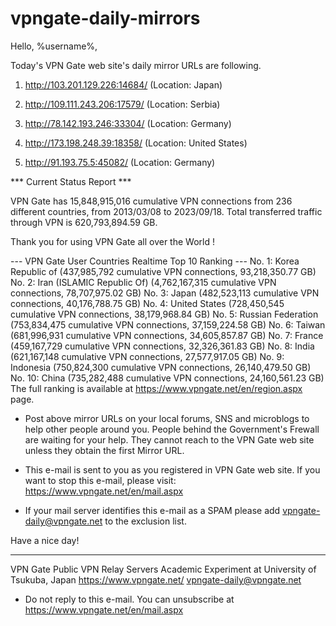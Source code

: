 # vpngate-daily-mirrors

Hello, %username%,

Today's VPN Gate web site's daily mirror URLs are following.

1. http://103.201.129.226:14684/
   (Location: Japan)

2. http://109.111.243.206:17579/
   (Location: Serbia)

3. http://78.142.193.246:33304/
   (Location: Germany)

4. http://173.198.248.39:18358/
   (Location: United States)

5. http://91.193.75.5:45082/
   (Location: Germany)


*** Current Status Report ***

VPN Gate has 15,848,915,016 cumulative VPN connections from 236 different countries, from 2013/03/08 to 2023/09/18.
Total transferred traffic through VPN is 620,793,894.59 GB.

Thank you for using VPN Gate all over the World !


--- VPN Gate User Countries Realtime Top 10 Ranking ---
No. 1: Korea Republic of (437,985,792 cumulative VPN connections, 93,218,350.77 GB)
No. 2: Iran (ISLAMIC Republic Of) (4,762,167,315 cumulative VPN connections, 78,707,975.02 GB)
No. 3: Japan (482,523,113 cumulative VPN connections, 40,176,788.75 GB)
No. 4: United States (728,450,545 cumulative VPN connections, 38,179,968.84 GB)
No. 5: Russian Federation (753,834,475 cumulative VPN connections, 37,159,224.58 GB)
No. 6: Taiwan (681,996,931 cumulative VPN connections, 34,605,857.87 GB)
No. 7: France (459,167,729 cumulative VPN connections, 32,326,361.83 GB)
No. 8: India (621,167,148 cumulative VPN connections, 27,577,917.05 GB)
No. 9: Indonesia (750,824,300 cumulative VPN connections, 26,140,479.50 GB)
No. 10: China (735,282,488 cumulative VPN connections, 24,160,561.23 GB)
The full ranking is available at https://www.vpngate.net/en/region.aspx page.


* Post above mirror URLs on your local forums, SNS and microblogs
  to help other people around you.
  People behind the Government's Frewall are waiting for your help.
  They cannot reach to the VPN Gate web site
  unless they obtain the first Mirror URL.

* This e-mail is sent to you as you registered in VPN Gate web site.
  If you want to stop this e-mail, please visit:
  https://www.vpngate.net/en/mail.aspx

* If your mail server identifies this e-mail as a SPAM
  please add vpngate-daily@vpngate.net to the exclusion list.

Have a nice day!

------------------------------------------------------
VPN Gate Public VPN Relay Servers
Academic Experiment at University of Tsukuba, Japan
https://www.vpngate.net/
vpngate-daily@vpngate.net
* Do not reply to this e-mail.
  You can unsubscribe at https://www.vpngate.net/en/mail.aspx


